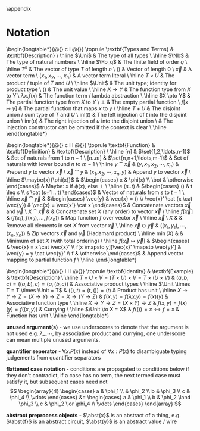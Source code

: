 
\appendix

# Notation

\begin{longtable*}{@{} c l @{}}
\toprule
\textbf{Types and Terms} & \textbf{Description} \\
\hline
$\Uni$ & The type of all types \\
\hline
$\Nb$ & The type of natural numbers \\
\hline
$\Fb_q$ & The finite field of order $q$ \\
\hline
$T^n$ & The vector of type $T$ of length $n$ \\
$()$ & Vector of length $0$ \\
$\vec{x}$ & A vector term \\
$(x_1, x_2, \cdots, x_n)$ & A vector term literal \\
\hline
$T \times U$ & The product / tuple of $T$ and $U$ \\
\hline
$\Unit$ & The unit type; identity for product type \\
$()$ & The unit value \\
\hline
$X \to Y$ & The function type from $X$ to $Y$ \\
$\lambda x. f(x)$ & The function term / lambda abstraction \\
\hline
$X \pto Y$ & The partial function type from $X$ to $Y$ \\
$\bot$ & The empty partial function \\
$f[x \mapsto y]$ & The partial function that maps $x$ to $y$ \\
\hline
$T + U$ & The disjoint union / sum type of $T$ and $U$ \\
$\text{inl}(t)$ & The left injection of $t$ into the disjoint union \\
$\text{inr}(u)$ & The right injection of $u$ into the disjoint union \\
 & The injection constructor can be omitted if the context is clear \\
\hline
\end{longtable*}


\begin{longtable*}{@{} c l l @{}}
\toprule
\textbf{Function} & \textbf{Definition} & \textbf{Description} \\
\hline
$[n]$ & $\set{1,2,\ldots,n-1}$ & Set of naturals from $1$ to $n-1$ \\
$[n..m]$ & $\set{n,n+1,\ldots,m-1}$ & Set of naturals with lower bound $n$ to $m-1$ \\
\hline
$y \cat \vec{x}$ & $(y, x_1, x_2, \cdots, x_n)$ & Prepend $y$ to vector $\vec{x}$ \\
$\vec{x} \cat y$ & $(x_1, x_2, \cdots, x_n, y)$ & Append $y$ to vector $\vec{x}$ \\
\hline
$\maybe{x}{\phi(x)}$ & $\begin{cases} x & \phi(x) \\ \bot & \otherwise \end{cases}$ & Maybe: $x$ if $\phi(x)$, else $\bot$ \\
\hline
$(s..t)$ & $\begin{cases} () & t \leq s \\ s \cat (s+1 .. t) \end{cases}$ & Vector of naturals from $s$ to $t-1$ \\
\hline
$\vec{x} \cat \vec{y}$ & $\begin{cases} \vec{y} & \vec{x} = () \\ \vec{x}' \cat (x \cat \vec{y}) & \vec{x} = \vec{x'} \cat x \end{cases}$ & Concatenate vectors $\vec{x}$ and $\vec{y}$ \\
$X \cat \vec{x}$ &  & Concatenate set $X$ (any order) to vector $\vec{x}$ \\
\hline
$f[\vec{x}]$ & $(f(x_1), f(x_2), \ldots, f(x_n))$ & Map function $f$ over vector $\vec{x}$ \\
\hline
$\vec{x} \setminus X$ &  & Remove all elements in set $X$ from vector $\vec{x}$ \\
\hline
$\vec{x} \odot \vec{y}$ & $((x_1,y_1),\cdots,(x_n,y_n))$ & Zip vectors $\vec{x}$ and $\vec{y}$ (Hadamard product) \\
\hline
$\min(X)$ &  & Minimum of set $X$ (with total ordering) \\
\hline
$f[\vec{x} \mapsto \vec{y}]$ & $\begin{cases} & \vec{x} = x \cat \vec{x}' \\ f[x \mapsto y][\vec{x}' \mapsto \vec{y}'] & \vec{y} = y \cat \vec{y}' \\ f & \otherwise \end{cases}$ & Append vector mapping to partial function $f$ \\
\hline
\end{longtable*}

\begin{longtable*}{@{} l l l @{}}
\toprule
\textbf{Identity} & \textbf{Example} & \textbf{Description} \\
\hline
$T \times U \times V = (T \times U) \times V = T \times (U \times V)$ & $(a, b, c) = ((a, b), c) = (a, (b, c))$ & Associative product types \\
\hline
$\Unit \times T = T \times \Unit = T$ & $((), t) = (t, ()) = (t)$ & Product has unit \\
\hline
$X \to Y \to Z = (X \to Y) \to Z = X \to (Y \to Z)$ & $f(x,y)=f(\lambda x.y)=f(x)(y)$ & Associative function type \\
\hline
$X \to Y \to Z = (X \times Y) \to Z$ & $f(x,y)=f(x)(y)=f((x, y))$ & Currying \\
\hline
$\Unit \to X = X$ & $f(()) = x \leftrightarrow f = x$ & Function has unit \\
\hline
\end{longtable*}

**unused argument(s)** - we use underscores to denote that the argument is not used e.g. $\lambda \_. \cdots$, by associative product and currying, one underscore can mean multiple unused arguments.

**quantifier seperator** - $\forall x. P(x)$ instead of $\forall x: P(x)$ to disambiguate typing judgements from quantifier separators

**flattened case notation** - conditions are propagated to conditions below if they don't contradict, if a case has no term, the next termed case must satisfy it, but subsequent cases need not
$$
\begin{array}{rl}
\begin{cases}
a & \phi_1 \\
 & \phi_2 \\
b & \phi_3 \\
c & \phi_4 \\
\vdots
\end{cases} &=
\begin{cases}
a & \phi_1 \\
b & \phi_2 \land \phi_3 \\
c & \phi_2 \lor \phi_4 \\
\vdots
\end{cases}
\end{array}
$$

**abstract preprocess objects** - $\abst{x}$ is an abstract of a thing, e.g. $\abst{f}$ is an abstract circuit, $\abst{y}$ is an abstract value / wire


